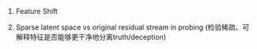 1. Feature Shift

2. Sparse latent space vs original residual stream in probing (检验稀疏、可解释特征是否能够更干净地分离truth/deception)
